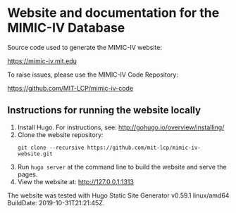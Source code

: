 # Website and documentation for the MIMIC-IV Database

Source code used to generate the MIMIC-IV website:

https://mimic-iv.mit.edu

To raise issues, please use the MIMIC-IV Code Repository:

https://github.com/MIT-LCP/mimic-iv-code

## Instructions for running the website locally

1. Install Hugo. For instructions, see: http://gohugo.io/overview/installing/
2. Clone the website repository:
   ```
   git clone --recursive https://github.com/mit-lcp/mimic-iv-website.git
   ```
3. Run ```hugo server``` at the command line to build the website and serve the pages.
4. View the website at: http://127.0.0.1:1313

The website was tested with Hugo Static Site Generator v0.59.1 linux/amd64 BuildDate: 2019-10-31T21:21:45Z.